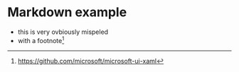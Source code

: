 # Markdown example

* this is very ovbiously mispeled
* with a footnote[^1]


[^1]: https://github.com/microsoft/microsoft-ui-xaml
